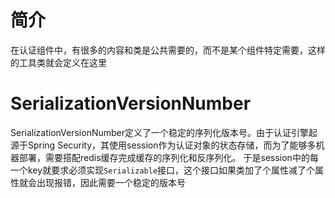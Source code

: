 # 简介

在认证组件中，有很多的内容和类是公共需要的，而不是某个组件特定需要，这样的工具类就会定义在这里

# SerializationVersionNumber

SerializationVersionNumber定义了一个稳定的序列化版本号。由于认证引擎起源于Spring
Security，其使用session作为认证对象的状态存储，而为了能够多机器部署，需要搭配redis缓存完成缓存的序列化和反序列化。
于是session中的每一个key就要求必须实现`Serializable`接口，这个接口如果类加了个属性减了个属性就会出现报错，因此需要一个稳定的版本号

